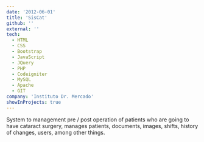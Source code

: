 ```yaml
---
date: '2012-06-01'
title: 'SisCat'
github: ''
external: ''
tech:
  - HTML
  - CSS
  - Bootstrap
  - JavaScript
  - JQuery
  - PHP
  - Codeigniter
  - MySQL
  - Apache
  - GIT
company: 'Instituto Dr. Mercado'
showInProjects: true
---
```


System to management pre / post operation of patients who are going to have cataract surgery, manages patients, documents, images, shifts, history of changes, users, among other things.
